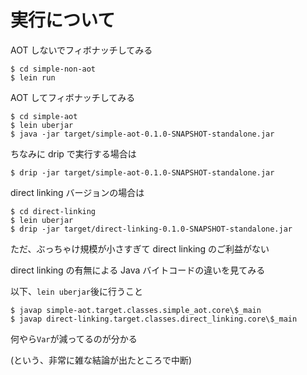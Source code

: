 # 実行について

AOT しないでフィボナッチしてみる

```
$ cd simple-non-aot
$ lein run
```

AOT してフィボナッチしてみる

```
$ cd simple-aot
$ lein uberjar
$ java -jar target/simple-aot-0.1.0-SNAPSHOT-standalone.jar
```

ちなみに drip で実行する場合は

```
$ drip -jar target/simple-aot-0.1.0-SNAPSHOT-standalone.jar
```

direct linking バージョンの場合は

```
$ cd direct-linking
$ lein uberjar
$ drip -jar target/direct-linking-0.1.0-SNAPSHOT-standalone.jar
```

ただ、ぶっちゃけ規模が小さすぎて direct linking のご利益がない

direct linking の有無による Java バイトコードの違いを見てみる

以下、`lein uberjar`後に行うこと

```
$ javap simple-aot.target.classes.simple_aot.core\$_main
$ javap direct-linking.target.classes.direct_linking.core\$_main
```

何やら`Var`が減ってるのが分かる

(という、非常に雑な結論が出たところで中断)
